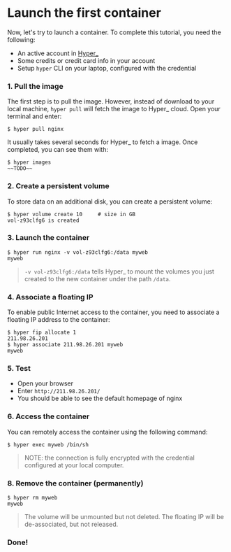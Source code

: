 # Launch the first container

Now, let's try to launch a container. To complete this tutorial, you need the following:

- An active account in [Hyper\_](hyper.sh)
- Some credits or credit card info in your account
- Setup `hyper` CLI on your laptop, configured with the credential

### 1. Pull the image

The first step is to pull the image. However, instead of download to your local machine, `hyper pull` will
fetch the image to Hyper\_ cloud. Open your terminal and enter:

    $ hyper pull nginx

It usually takes several seconds for Hyper\_ to fetch a image. Once completed, you can see them with:

	$ hyper images
	~~TODO~~

### 2. Create a persistent volume 

To store data on an additional disk, you can create a persistent volume:

	$ hyper volume create 10     # size in GB
	vol-z93clfg6 is created
	
### 3. Launch the container

	$ hyper run nginx -v vol-z93clfg6:/data myweb
	myweb

> `-v vol-z93clfg6:/data` tells Hyper\_ to mount the volumes you just created to the new container under the path `/data`.

### 4. Associate a floating IP
To enable public Internet access to the container, you need to associate a floating IP address to the container:

	$ hyper fip allocate 1
	211.98.26.201
	$ hyper associate 211.98.26.201 myweb
	myweb

### 5. Test
- Open your browser
- Enter `http://211.98.26.201/`
- You should be able to see the default homepage of nginx

### 6. Access the container

You can remotely access the container using the following command:

	$ hyper exec myweb /bin/sh

> NOTE: the connection is fully encrypted with the credential configured at your local computer.

### 8. Remove the container  (permanently)

    $ hyper rm myweb
    myweb

> The volume will be unmounted but not deleted. The floating IP will be de-associated, but not released.

### Done!
